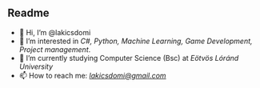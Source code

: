 ## Readme
- 👋 Hi, I’m @lakicsdomi
- 👀 I’m interested in *C#, Python, Machine Learning, Game Development, Project management*.
- 🌱 I’m currently studying Computer Science (Bsc) at *Eötvös Lóránd University*
- 📫 How to reach me: *lakicsdomi@gmail.com*
<!---
lakicsdomi/lakicsdomi is a ✨ special ✨ repository because its `README.md` (this file) appears on your GitHub profile.
You can click the Preview link to take a look at your changes.
--->
